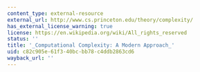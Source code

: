 ```yaml
---
content_type: external-resource
external_url: http://www.cs.princeton.edu/theory/complexity/
has_external_license_warning: true
license: https://en.wikipedia.org/wiki/All_rights_reserved
status: ''
title: '_Computational Complexity: A Modern Approach_'
uid: c82c905e-61f3-40bc-bb78-c4ddb2863cd6
wayback_url: ''
---
```

